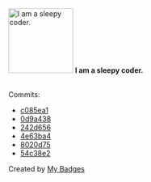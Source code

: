 <img src="https://my-badges.github.io/my-badges/sleepy-coder.png" alt="I am a sleepy coder." title="I am a sleepy coder." width="128">
<strong>I am a sleepy coder.</strong>
<br><br>

Commits:

- <a href="https://github.com/0x3f1opusexpavotelos/promiseA-/commit/c085ea1fb9c6f7de29e82ae5f63aad83872bf192">c085ea1</a>
- <a href="https://github.com/0x3f1opusexpavotelos/survey-master/commit/0d9a438e35808cba33918ff7d3701a6bd54d679c">0d9a438</a>
- <a href="https://github.com/0x3f1opusexpavotelos/survey-master/commit/242d6568c232589f47172312049e1d0a47ba993b">242d656</a>
- <a href="https://github.com/0x3f1opusexpavotelos/survey-master/commit/4e63ba4e4096cca3aa6db822761ec008101276c4">4e63ba4</a>
- <a href="https://github.com/0x3f1opusexpavotelos/survey-master/commit/8020d758ae239b4742847cb44c4635a6d2b738cb">8020d75</a>
- <a href="https://github.com/0x3f1opusexpavotelos/survey-master/commit/54c38e2b444f71e49ebcf192fc5de1ee63a007dd">54c38e2</a>


Created by <a href="https://github.com/my-badges/my-badges">My Badges</a>